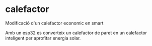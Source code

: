 # calefactor
Modificació d'un calefactor economic en smart

Amb un esp32 es converteix un calefactor de paret en un calefactor inteligent per aprofitar energia solar.
